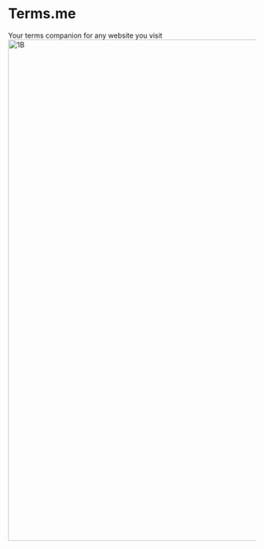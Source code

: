 # Terms.me
Your terms companion for any website you visit
<img width="1021" alt="1B" src="https://github.com/ngoiyaeric/Terms.me/assets/115367894/852a75dc-0641-422b-88f5-99b07d471cbc">
